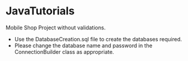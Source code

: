 # JavaTutorials
Mobile Shop Project without validations.

- Use the DatabaseCreation.sql file to create the databases required.
- Please change the database name and password in the ConnectionBuilder class as appropriate.
